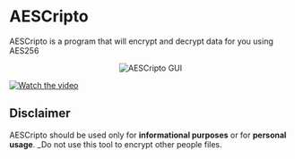 # AESCripto

AESCripto is a program that will encrypt and decrypt data for you using AES256

<p align="center">
  <img src="https://i.imgur.com/9UHBJWf.png" alt="AESCripto GUI"/>
</p>

<blockquote class="imgur-embed-pub" lang="en" data-id="a/7nQWs8r" data-context="false" ><a href="//imgur.com/a/7nQWs8r"></a></blockquote><script async src="//s.imgur.com/min/embed.js" charset="utf-8"></script>

[![Watch the video](https://i.imgur.com/9UHBJWf.png)](https://youtu.be/VgnXBrWbJnU)

## Disclaimer

AESCripto should be used only for **informational purposes** or for **personal usage**. _Do not use this tool to encrypt other people files.
